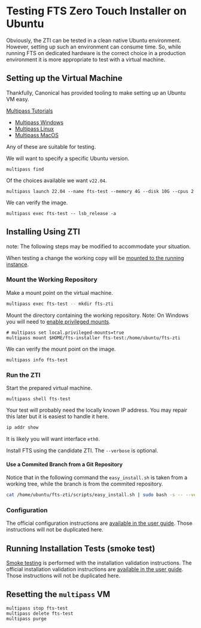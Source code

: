 
# Testing FTS Zero Touch Installer on Ubuntu 

Obviously, the ZTI can be tested in a clean native Ubuntu environment.
However, setting up such an environment can consume time.
So, while running FTS on dedicated hardware is the correct choice 
in a production environment it is more appropriate to test with a virtual machine.

## Setting up the Virtual Machine

Thankfully, Canonical has provided tooling to make setting up an Ubuntu VM easy.

[Multipass Tutorials](https://multipass.run/docs/tutorials)

* [Multipass Windows](https://multipass.run/docs/windows-tutorial)
* [Multipass Linux](https://multipass.run/docs/get-started-with-multipass-linux)
* [Multipass MacOS](https://multipass.run/docs/mac-tutorial)

Any of these are suitable for testing.

We will want to specify a specific Ubuntu version.
```shell
multipass find
```
Of the choices available we want `v22.04`.
```shell
multipass launch 22.04 --name fts-test --memory 4G --disk 10G --cpus 2
```
We can verify the image.
```shell
multipass exec fts-test -- lsb_release -a
```

## Installing Using ZTI

note: The following steps may be modified to accommodate your situation.

When testing a change the working copy will be 
[mounted to the running instance](https://multipass.run/docs/share-data-with-an-instance).

### Mount the Working Repository

Make a mount point on the virtual machine.
```bash
multipass exec fts-test -- mkdir fts-zti
```
Mount the directory containing the working repository.
Note: On Windows you will need
to [enable privileged mounts](https://multipass.run/docs/privileged-mounts).
```shell
# multipass set local.privileged-mounts=true
multipass mount $HOME/fts-installer fts-test:/home/ubuntu/fts-zti
````

We can verify the mount point on the image.
```shell
multipass info fts-test
```

### Run the ZTI

Start the prepared virtual machine.
```shell
multipass shell fts-test
```

Your test will probably need the locally known IP address.
You may repair this later but it is easiest to handle it here.
```bash
ip addr show
````
It is likely you will want interface `eth0`.

Install FTS using the candidate ZTI.
The `--verbose` is optional.

#### Use a Commited Branch from a Git Repository
Notice that in the following command the `easy_install.sh` is taken from
a working tree, while the branch is from the commited repository.

```bash
cat /home/ubuntu/fts-zti/scripts/easy_install.sh | sudo bash -s -- --verbose --repo file:///home/ubuntu/fts-zti/.git --branch foo --ip-addr 127.0.0.1 
```

### Configuration

The official configuration instructions are
[available in the user guide](https://freetakteam.github.io/FreeTAKServer-User-Docs/Installation/Operation/).
Those instructions will not be duplicated here.

## Running Installation Tests (smoke test)

[Smoke testing](https://en.wikipedia.org/wiki/Smoke_testing_(software))
is performed with the installation validation instructions.
The official installation validation instructions are
[available in the user guide](https://freetakteam.github.io/FreeTAKServer-User-Docs/Installation/Troubleshooting/InstallationCheck/).
Those instructions will not be duplicated here.

## Resetting the `multipass` VM

```shell
multipass stop fts-test
multipass delete fts-test
multipass purge
```
